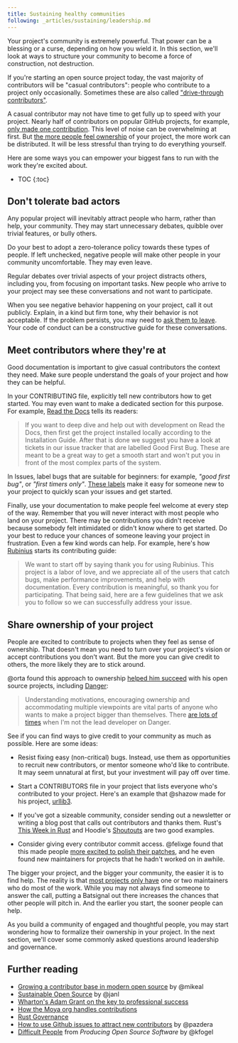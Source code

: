 ```yaml
---
title: Sustaining healthy communities
following: _articles/sustaining/leadership.md
---
```


Your project's community is extremely powerful. That power can be a blessing or a curse, depending on how you wield it. In this section, we'll look at ways to structure your community to become a force of construction, not destruction.

If you're starting an open source project today, the vast majority of contributors will be "casual contributors": people who contribute to a project only occasionally. Sometimes these are also called ["drive-through contributors"](https://lwn.net/Articles/688560/).

A casual contributor may not have time to get fully up to speed with your project. Nearly half of contributors on popular GitHub projects, for example, [only made one contribution](http://gustavopinto.org/lost+found/saner2016.pdf). This level of noise can be overwhelming at first. But [the more people feel ownership](https://medium.com/node-js-javascript/building-a-better-node-community-3f8f45b45cb5) of your project, the more work can be distributed. It will be less stressful than trying to do everything yourself.

Here are some ways you can empower your biggest fans to run with the work they're excited about.

* TOC
{:toc}

## Don't tolerate bad actors

Any popular project will inevitably attract people who harm, rather than help, your community. They may start unnecessary debates, quibble over trivial features, or bully others.

Do your best to adopt a zero-tolerance policy towards these types of people. If left unchecked, negative people will make other people in your community uncomfortable. They may even leave.

Regular debates over trivial aspects of your project distracts others, including you, from focusing on important tasks. New people who arrive to your project may see these conversations and not want to participate.

When you see negative behavior happening on your project, call it out publicly. Explain, in a kind but firm tone, why their behavior is not acceptable. If the problem persists, you may need to [ask them to leave](../../troubleshooting/conduct/). Your code of conduct can be a constructive guide for these conversations.

## Meet contributors where they're at

Good documentation is important to give casual contributors the context they need. Make sure people understand the goals of your project and how they can be helpful.

In your CONTRIBUTING file, explicitly tell new contributors how to get started. You may even want to make a dedicated section for this purpose. For example, [Read the Docs](http://docs.readthedocs.io/en/latest/contribute.html#contributing-to-development) tells its readers:

> If you want to deep dive and help out with development on Read the Docs, then first get the project installed locally according to the Installation Guide. After that is done we suggest you have a look at tickets in our issue tracker that are labelled Good First Bug. These are meant to be a great way to get a smooth start and won't put you in front of the most complex parts of the system.

In Issues, label bugs that are suitable for beginners: for example, _"good first bug"_, or _"first timers only"_. [These labels](https://github.com/librariesio/libraries.io/blob/6afea1a3354aef4672d9b3a9fc4cc308d60020c8/app/models/github_issue.rb#L8-L14) make it easy for someone new to your project to quickly scan your issues and get started.

Finally, use your documentation to make people feel welcome at every step of the way. Remember that you will never interact with most people who land on your project. There may be contributions you didn't receive because somebody felt intimidated or didn't know where to get started. Do your best to reduce your chances of someone leaving your project in frustration. Even a few kind words can help. For example, here's how [Rubinius](https://github.com/rubinius/rubinius/blob/master/CONTRIBUTING.md) starts its contributing guide:

> We want to start off by saying thank you for using Rubinius. This project is a labor of love, and we appreciate all of the users that catch bugs, make performance improvements, and help with documentation. Every contribution is meaningful, so thank you for participating. That being said, here are a few guidelines that we ask you to follow so we can successfully address your issue.

## Share ownership of your project

People are excited to contribute to projects when they feel as sense of ownership. That doesn't mean you need to turn over your project's vision or accept contributions you don't want. But the more you can give credit to others, the more likely they are to stick around.

@orta found this approach to ownership [helped him succeed](http://artsy.github.io/blog/2016/07/03/handling-big-projects/) with his open source projects, including [Danger](https://github.com/danger/danger/):

> Understanding motivations, encouraging ownership and accommodating multiple viewpoints are vital parts of anyone who wants to make a project bigger than themselves. There [are lots of times](https://github.com/danger/danger/graphs/contributors) when I'm not the lead developer on Danger.

See if you can find ways to give credit to your community as much as possible. Here are some ideas:

* Resist fixing easy (non-critical) bugs. Instead, use them as opportunities to recruit new contributors, or mentor someone who'd like to contribute. It may seem unnatural at first, but your investment will pay off over time.

* Start a CONTRIBUTORS file in your project that lists everyone who's contributed to your project. Here's an example that @shazow made for his project, [urllib3](https://github.com/shazow/urllib3/blob/master/CONTRIBUTORS.txt).

* If you've got a sizeable community, consider sending out a newsletter or writing a blog post that calls out contributors and thanks them. Rust's [This Week in Rust](https://this-week-in-rust.org/) and Hoodie's [Shoutouts](http://hood.ie/blog/shoutouts-week-24.html) are two good examples.

* Consider giving every contributor commit access. @felixge found that this made people [more excited to polish their patches](http://felixge.de/2013/03/11/the-pull-request-hack.html), and he even found new maintainers for projects that he hadn't worked on in awhile.

The bigger your project, and the bigger your community, the easier it is to find help. The reality is that [most projects only have](https://peerj.com/preprints/1233.pdf) one or two maintainers who do most of the work. While you may not always find someone to answer the call, putting a Batsignal out there increases the chances that other people will pitch in. And the earlier you start, the sooner people can help.

As you build a community of engaged and thoughtful people, you may start wondering how to formalize their ownership in your project. In the next section, we'll cover some commonly asked questions around leadership and governance.

## Further reading

* [Growing a contributor base in modern open source](https://opensource.com/life/16/5/growing-contributor-base-modern-open-source) by @mikeal
* [Sustainable Open Source](http://writing.jan.io/2015/11/20/sustainable-open-source.html) by @janl
* [Wharton's Adam Grant on the key to professional success](http://www.mckinsey.com/business-functions/organization/our-insights/whartons-adam-grant-on-the-key-to-professional-success)
* [How the Moya org handles contributions](https://github.com/Moya/contributors)
* [Rust Governance](https://github.com/rust-lang/rfcs/blob/master/text/1068-rust-governance.md)
* [How to use Github issues to attract new contributors](http://radek.io/2015/08/24/github-issues/) by @pazdera
* [Difficult People](http://producingoss.com/en/producingoss.html#difficult-people) from _Producing Open Source Software_ by @kfogel
